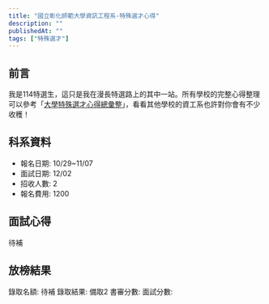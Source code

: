 ```yaml
---
title: "國立彰化師範大學資訊工程系-特殊選才心得"
description: ""
publishedAt: ""
tags: ["特殊選才"]
---
```


## 前言

我是114特選生，這只是我在漫長特選路上的其中一站。所有學校的完整心得整理可以參考「[大學特殊選才心得總彙整](/blogs/special)」，看看其他學校的資工系也許對你會有不少收穫！

## 科系資料

- 報名日期: 10/29~11/07
- 面試日期: 12/02
- 招收人數: 2
- 報名費用: 1200

## 面試心得

待補

## 放榜結果

錄取名額: 待補
錄取結果: 備取2
書審分數: 
面試分數: 

